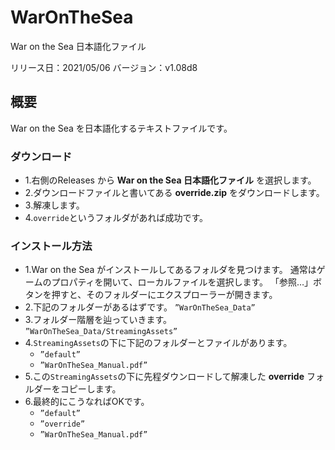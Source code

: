 # WarOnTheSea
War on the Sea 日本語化ファイル

リリース日：2021/05/06
バージョン：v1.08d8

## 概要

War on the Sea を日本語化するテキストファイルです。

### ダウンロード

- 1.右側のReleases から **War on the Sea 日本語化ファイル** を選択します。
- 2.ダウンロードファイルと書いてある **override.zip** をダウンロードします。
- 3.解凍します。
- 4.```override```というフォルダがあれば成功です。

### インストール方法

- 1.War on the Sea がインストールしてあるフォルダを見つけます。
通常はゲームのプロパティを開いて、ローカルファイルを選択します。
「参照…」ボタンを押すと、そのフォルダーにエクスプローラーが開きます。
- 2.下記のフォルダーがあるはずです。
```”WarOnTheSea_Data”```
- 3.フォルダー階層を辿っていきます。
```”WarOnTheSea_Data/StreamingAssets”```
- 4.```StreamingAssets```の下に下記のフォルダーとファイルがあります。
  - ```”default”```
  - ```”WarOnTheSea_Manual.pdf”```
- 5.この```StreamingAssets```の下に先程ダウンロードして解凍した **override** フォルダーをコピーします。
- 6.最終的にこうなればOKです。
  - ```”default”```
  - ```”override”```
  - ```”WarOnTheSea_Manual.pdf”```
